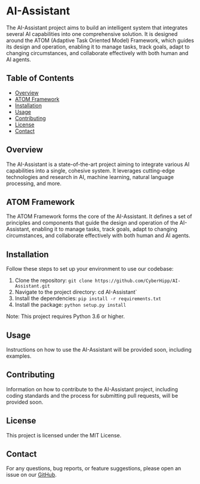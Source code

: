 # AI-Assistant

The AI-Assistant project aims to build an intelligent system that integrates several AI capabilities into one comprehensive solution. It is designed around the ATOM (Adaptive Task Oriented Model) Framework, which guides its design and operation, enabling it to manage tasks, track goals, adapt to changing circumstances, and collaborate effectively with both human and AI agents.

## Table of Contents

- [Overview](#overview)
- [ATOM Framework](#atom-framework)
- [Installation](#installation)
- [Usage](#usage)
- [Contributing](#contributing)
- [License](#license)
- [Contact](#contact)

## Overview

The AI-Assistant is a state-of-the-art project aiming to integrate various AI capabilities into a single, cohesive system. It leverages cutting-edge technologies and research in AI, machine learning, natural language processing, and more.

## ATOM Framework

The ATOM Framework forms the core of the AI-Assistant. It defines a set of principles and components that guide the design and operation of the AI-Assistant, enabling it to manage tasks, track goals, adapt to changing circumstances, and collaborate effectively with both human and AI agents.

## Installation

Follow these steps to set up your environment to use our codebase:

1. Clone the repository: `git clone https://github.com/CyberHipp/AI-Assistant.git`
2. Navigate to the project directory: cd AI-Assistant`
3. Install the dependencies: `pip install -r requirements.txt`
4. Install the package: `python setup.py install`

Note: This project requires Python 3.6 or higher.

## Usage

Instructions on how to use the AI-Assistant will be provided soon, including examples.

## Contributing

Information on how to contribute to the AI-Assistant project, including coding standards and the process for submitting pull requests, will be provided soon.

## License

This project is licensed under the MIT License.

## Contact

For any questions, bug reports, or feature suggestions, please open an issue on our [GitHub](https://github.com/user/AI-Assistant/issues).
